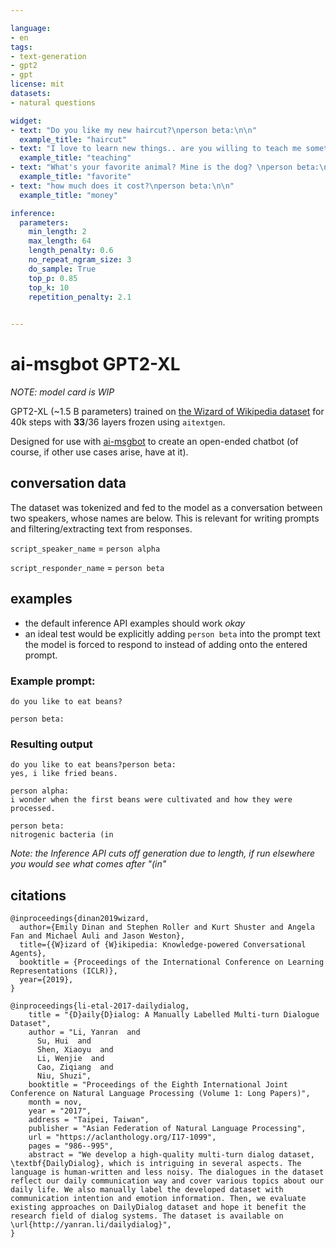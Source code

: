 ```yaml
---

language:
- en
tags:
- text-generation
- gpt2
- gpt
license: mit
datasets:
- natural questions

widget:
- text: "Do you like my new haircut?\nperson beta:\n\n"  
  example_title: "haircut"
- text: "I love to learn new things.. are you willing to teach me something?\nperson beta:\n\n"  
  example_title: "teaching"
- text: "What's your favorite animal? Mine is the dog? \nperson beta:\n\n"
  example_title: "favorite"
- text: "how much does it cost?\nperson beta:\n\n"
  example_title: "money"

inference:
  parameters:
    min_length: 2
    max_length: 64
    length_penalty: 0.6
    no_repeat_ngram_size: 3
    do_sample: True
    top_p: 0.85
    top_k: 10
    repetition_penalty: 2.1
    

---
```

# ai-msgbot GPT2-XL

_NOTE: model card is WIP_

GPT2-XL (~1.5 B parameters) trained on [the Wizard of Wikipedia dataset](https://parl.ai/projects/wizard_of_wikipedia/) for 40k steps with **33**/36 layers frozen using `aitextgen`. 


Designed for use with [ai-msgbot](https://github.com/pszemraj/ai-msgbot) to create an open-ended chatbot (of course, if other use cases arise, have at it).


## conversation data

The dataset was tokenized and fed to the model as a conversation between two speakers, whose names are below. This is relevant for writing prompts and filtering/extracting text from responses.

`script_speaker_name` = `person alpha`

`script_responder_name` = `person beta`

## examples

- the default inference API examples should work _okay_
- an ideal test would be explicitly adding `person beta` into the prompt text the model is forced to respond to instead of adding onto the entered prompt.

### Example prompt:

```
do you like to eat beans? 

person beta:
```

### Resulting output

```
do you like to eat beans?person beta:
yes, i like fried beans.

person alpha:
i wonder when the first beans were cultivated and how they were processed.

person beta:
nitrogenic bacteria (in
```

_Note: the Inference API cuts off generation due to length, if run elsewhere you would see what comes after "(in"_

## citations 
```
@inproceedings{dinan2019wizard,
  author={Emily Dinan and Stephen Roller and Kurt Shuster and Angela Fan and Michael Auli and Jason Weston},
  title={{W}izard of {W}ikipedia: Knowledge-powered Conversational Agents},
  booktitle = {Proceedings of the International Conference on Learning Representations (ICLR)},
  year={2019},
}

@inproceedings{li-etal-2017-dailydialog,
    title = "{D}aily{D}ialog: A Manually Labelled Multi-turn Dialogue Dataset",
    author = "Li, Yanran  and
      Su, Hui  and
      Shen, Xiaoyu  and
      Li, Wenjie  and
      Cao, Ziqiang  and
      Niu, Shuzi",
    booktitle = "Proceedings of the Eighth International Joint Conference on Natural Language Processing (Volume 1: Long Papers)",
    month = nov,
    year = "2017",
    address = "Taipei, Taiwan",
    publisher = "Asian Federation of Natural Language Processing",
    url = "https://aclanthology.org/I17-1099",
    pages = "986--995",
    abstract = "We develop a high-quality multi-turn dialog dataset, \textbf{DailyDialog}, which is intriguing in several aspects. The language is human-written and less noisy. The dialogues in the dataset reflect our daily communication way and cover various topics about our daily life. We also manually label the developed dataset with communication intention and emotion information. Then, we evaluate existing approaches on DailyDialog dataset and hope it benefit the research field of dialog systems. The dataset is available on \url{http://yanran.li/dailydialog}",
}
```